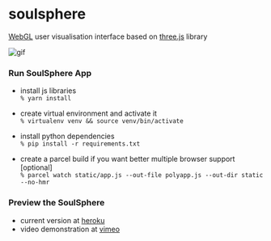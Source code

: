 # soulsphere
[WebGL](https://en.wikipedia.org/wiki/WebGL) user visualisation interface based on [three.js](https://github.com/mrdoob/three.js/) library

![gif](https://i.ibb.co/RQFhKCJ/soulsphere-3.gif)

### Run SoulSphere App
- install js libraries <br>
``% yarn install``

- create virtual environment and activate it <br>
``% virtualenv venv && source venv/bin/activate``

- install python dependencies <br>
``% pip install -r requirements.txt``

- create a parcel build if you want better multiple browser support [optional] <br>
``
% parcel watch static/app.js --out-file polyapp.js --out-dir static --no-hmr
``

### Preview the SoulSphere
- current version at [heroku](http://soulsphere.herokuapp.com/)
- video demonstration at [vimeo](https://vimeo.com/383682865)
